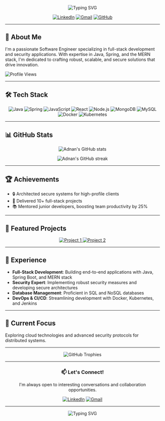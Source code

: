 <div align="center">
  <img src="https://readme-typing-svg.herokuapp.com?font=Fira+Code&weight=500&size=40&pause=1000&color=2E97F7&center=true&vCenter=true&width=600&height=100&lines=Hi+there!+I'm+Adnan+Ifrah+👋;Software+Engineer+%7C+Security+Expert" alt="Typing SVG" />
</div>

<p align="center">
  <a href="https://www.linkedin.com/in/adnan-ifrah-a5286a270/"><img src="https://img.shields.io/badge/-LinkedIn-0077B5?style=for-the-badge&logo=linkedin&logoColor=white" alt="LinkedIn"></a>
  <a href="mailto:ifrahadnan61@gmail.com"><img src="https://img.shields.io/badge/-Gmail-D14836?style=for-the-badge&logo=gmail&logoColor=white" alt="Gmail"></a>
  <a href="https://github.com/ifrah-adnan"><img src="https://img.shields.io/badge/-GitHub-181717?style=for-the-badge&logo=github&logoColor=white" alt="GitHub"></a>
</p>

---

## 🚀 About Me

I'm a passionate Software Engineer specializing in full-stack development and security applications. With expertise in Java, Spring, and the MERN stack, I'm dedicated to crafting robust, scalable, and secure solutions that drive innovation.

![Profile Views](https://komarev.com/ghpvc/?username=ifrah-adnan&color=blueviolet)

---

## 🛠️ Tech Stack

<p align="center">
  <img src="https://img.shields.io/badge/-Java-007396?style=for-the-badge&logo=java&logoColor=white" alt="Java">
  <img src="https://img.shields.io/badge/-Spring-6DB33F?style=for-the-badge&logo=spring&logoColor=white" alt="Spring">
  <img src="https://img.shields.io/badge/-JavaScript-F7DF1E?style=for-the-badge&logo=javascript&logoColor=black" alt="JavaScript">
  <img src="https://img.shields.io/badge/-React-61DAFB?style=for-the-badge&logo=react&logoColor=black" alt="React">
  <img src="https://img.shields.io/badge/-Node.js-339933?style=for-the-badge&logo=node.js&logoColor=white" alt="Node.js">
  <img src="https://img.shields.io/badge/-MongoDB-47A248?style=for-the-badge&logo=mongodb&logoColor=white" alt="MongoDB">
  <img src="https://img.shields.io/badge/-MySQL-4479A1?style=for-the-badge&logo=mysql&logoColor=white" alt="MySQL">
  <img src="https://img.shields.io/badge/-Docker-2496ED?style=for-the-badge&logo=docker&logoColor=white" alt="Docker">
  <img src="https://img.shields.io/badge/-Kubernetes-326CE5?style=for-the-badge&logo=kubernetes&logoColor=white" alt="Kubernetes">
</p>

---

## 📊 GitHub Stats

<p align="center">
  <img src="https://github-readme-stats.vercel.app/api?username=ifrah-adnan&show_icons=true&theme=radical" alt="Adnan's GitHub stats">
</p>

<p align="center">
  <img src="https://github-readme-streak-stats.herokuapp.com/?user=ifrah-adnan&theme=radical" alt="Adnan's GitHub streak">
</p>

---

## 🏆 Achievements

- 🔒 Architected secure systems for high-profile clients
- 🚀 Delivered 10+ full-stack projects
- 📚 Mentored junior developers, boosting team productivity by 25%

---

## 🌟 Featured Projects

<p align="center">
  <a href="https://github.com/ifrah-adnan/project1">
    <img src="https://github-readme-stats.vercel.app/api/pin/?username=ifrah-adnan&repo=project1&theme=radical" alt="Project 1">
  </a>
  <a href="https://github.com/ifrah-adnan/project2">
    <img src="https://github-readme-stats.vercel.app/api/pin/?username=ifrah-adnan&repo=project2&theme=radical" alt="Project 2">
  </a>
</p>

---

## 💼 Experience

- **Full-Stack Development**: Building end-to-end applications with Java, Spring Boot, and MERN stack
- **Security Expert**: Implementing robust security measures and developing secure architectures
- **Database Management**: Proficient in SQL and NoSQL databases
- **DevOps & CI/CD**: Streamlining development with Docker, Kubernetes, and Jenkins

---

## 🌱 Current Focus

Exploring cloud technologies and advanced security protocols for distributed systems.

---

<p align="center">
  <img src="https://github-profile-trophy.vercel.app/?username=ifrah-adnan&theme=radical&column=7&margin-w=15&margin-h=15" alt="GitHub Trophies">
</p>

---

<div align="center">

### 📫 Let's Connect!

I'm always open to interesting conversations and collaboration opportunities.

[![LinkedIn](https://img.shields.io/badge/-LinkedIn-0077B5?style=for-the-badge&logo=linkedin&logoColor=white)](https://www.linkedin.com/in/adnan-ifrah-a5286a270/)
[![Gmail](https://img.shields.io/badge/-Gmail-D14836?style=for-the-badge&logo=gmail&logoColor=white)](mailto:ifrahadnan61@gmail.com)

</div>

---

<div align="center">
  <img src="https://readme-typing-svg.herokuapp.com?font=Fira+Code&weight=500&size=24&pause=1000&color=2E97F7&center=true&vCenter=true&width=600&height=100&lines=Thanks+for+visiting!+Let's+build+something+amazing+together!" alt="Typing SVG" />
</div>
